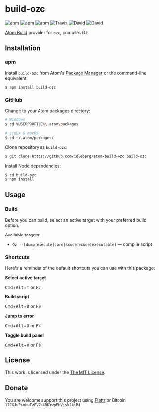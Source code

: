 # build-ozc

[![apm](https://img.shields.io/apm/l/build-ozc.svg?style=flat-square)](https://atom.io/packages/build-ozc)
[![apm](https://img.shields.io/apm/v/build-ozc.svg?style=flat-square)](https://atom.io/packages/build-ozc)
[![apm](https://img.shields.io/apm/dm/build-ozc.svg?style=flat-square)](https://atom.io/packages/build-ozc)
[![Travis](https://img.shields.io/travis/idleberg/atom-build-ozc.svg?style=flat-square)](https://travis-ci.org/idleberg/atom-build-ozc)
[![David](https://img.shields.io/david/idleberg/atom-build-ozc.svg?style=flat-square)](https://david-dm.org/idleberg/atom-build-ozc#info=dependencies)
[![David](https://img.shields.io/david/dev/idleberg/atom-build-ozc.svg?style=flat-square)](https://david-dm.org/idleberg/atom-build-ozc?type=dev)

[Atom Build](https://atombuild.github.io/) provider for `ozc`, compiles Oz

## Installation

### apm

Install `build-ozc` from Atom's [Package Manager](http://flight-manual.atom.io/using-atom/sections/atom-packages/) or the command-line equivalent:

`$ apm install build-ozc`

### GitHub

Change to your Atom packages directory:

```bash
# Windows
$ cd %USERPROFILE%\.atom\packages

# Linux & macOS
$ cd ~/.atom/packages/
```

Clone repository as `build-ozc`:

```bash
$ git clone https://github.com/idleberg/atom-build-ozc build-ozc
```

Install Node dependencies:

```bash
$ cd build-ozc
$ npm install
```

## Usage

### Build

Before you can build, select an active target with your preferred build option.

Available targets:

* `Oz --[dump|execute|core|scode|ecode|executable]` — compile script

### Shortcuts

Here's a reminder of the default shortcuts you can use with this package:

**Select active target**

<kbd>Cmd</kbd>+<kbd>Alt</kbd>+<kbd>T</kbd> or <kbd>F7</kbd>

**Build script**

<kbd>Cmd</kbd>+<kbd>Alt</kbd>+<kbd>B</kbd> or <kbd>F9</kbd>

**Jump to error**

<kbd>Cmd</kbd>+<kbd>Alt</kbd>+<kbd>G</kbd> or <kbd>F4</kbd>

**Toggle build panel**

<kbd>Cmd</kbd>+<kbd>Alt</kbd>+<kbd>V</kbd> or <kbd>F8</kbd>

## License

This work is licensed under the [The MIT License](LICENSE.md).

## Donate

You are welcome support this project using [Flattr](https://flattr.com/submit/auto?user_id=idleberg&url=https://github.com/idleberg/atom-build-ozc) or Bitcoin `17CXJuPsmhuTzFV2k4RKYwpEHVjskJktRd`
